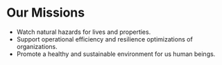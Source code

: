 # Our Missions
- Watch natural hazards for lives and properties.
- Support operational efficiency and resilience optimizations of organizations.
- Promote a healthy and sustainable environment for us human beings.
